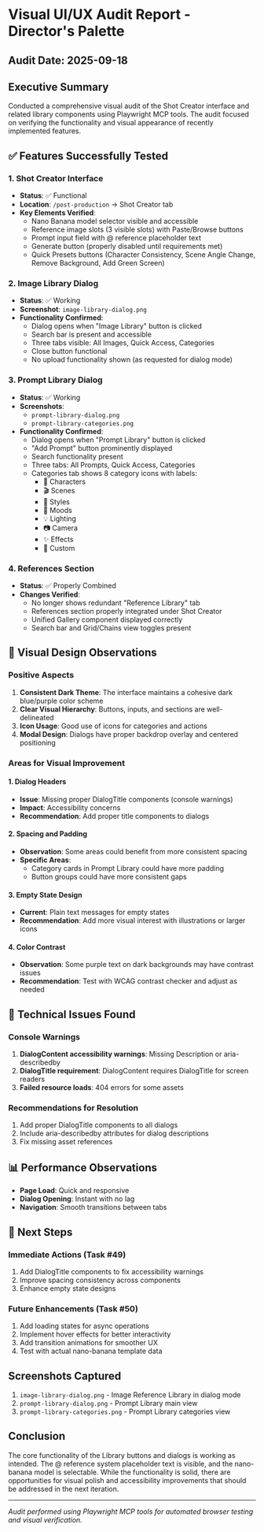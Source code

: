 # Visual UI/UX Audit Report - Director's Palette

## Audit Date: 2025-09-18

## Executive Summary
Conducted a comprehensive visual audit of the Shot Creator interface and related library components using Playwright MCP tools. The audit focused on verifying the functionality and visual appearance of recently implemented features.

## ✅ Features Successfully Tested

### 1. Shot Creator Interface
- **Status**: ✅ Functional
- **Location**: `/post-production` → Shot Creator tab
- **Key Elements Verified**:
  - Nano Banana model selector visible and accessible
  - Reference image slots (3 visible slots) with Paste/Browse buttons
  - Prompt input field with @ reference placeholder text
  - Generate button (properly disabled until requirements met)
  - Quick Presets buttons (Character Consistency, Scene Angle Change, Remove Background, Add Green Screen)

### 2. Image Library Dialog
- **Status**: ✅ Working
- **Screenshot**: `image-library-dialog.png`
- **Functionality Confirmed**:
  - Dialog opens when "Image Library" button is clicked
  - Search bar is present and accessible
  - Three tabs visible: All Images, Quick Access, Categories
  - Close button functional
  - No upload functionality shown (as requested for dialog mode)

### 3. Prompt Library Dialog
- **Status**: ✅ Working
- **Screenshots**:
  - `prompt-library-dialog.png`
  - `prompt-library-categories.png`
- **Functionality Confirmed**:
  - Dialog opens when "Prompt Library" button is clicked
  - "Add Prompt" button prominently displayed
  - Search functionality present
  - Three tabs: All Prompts, Quick Access, Categories
  - Categories tab shows 8 category icons with labels:
    - 👤 Characters
    - 🎬 Scenes
    - 🎨 Styles
    - 💭 Moods
    - 💡 Lighting
    - 📷 Camera
    - ✨ Effects
    - 📁 Custom

### 4. References Section
- **Status**: ✅ Properly Combined
- **Changes Verified**:
  - No longer shows redundant "Reference Library" tab
  - References section properly integrated under Shot Creator
  - Unified Gallery component displayed correctly
  - Search bar and Grid/Chains view toggles present

## 🎨 Visual Design Observations

### Positive Aspects
1. **Consistent Dark Theme**: The interface maintains a cohesive dark blue/purple color scheme
2. **Clear Visual Hierarchy**: Buttons, inputs, and sections are well-delineated
3. **Icon Usage**: Good use of icons for categories and actions
4. **Modal Design**: Dialogs have proper backdrop overlay and centered positioning

### Areas for Visual Improvement

#### 1. Dialog Headers
- **Issue**: Missing proper DialogTitle components (console warnings)
- **Impact**: Accessibility concerns
- **Recommendation**: Add proper title components to dialogs

#### 2. Spacing and Padding
- **Observation**: Some areas could benefit from more consistent spacing
- **Specific Areas**:
  - Category cards in Prompt Library could have more padding
  - Button groups could have more consistent gaps

#### 3. Empty State Design
- **Current**: Plain text messages for empty states
- **Recommendation**: Add more visual interest with illustrations or larger icons

#### 4. Color Contrast
- **Observation**: Some purple text on dark backgrounds may have contrast issues
- **Recommendation**: Test with WCAG contrast checker and adjust as needed

## 🐛 Technical Issues Found

### Console Warnings
1. **DialogContent accessibility warnings**: Missing Description or aria-describedby
2. **DialogTitle requirement**: DialogContent requires DialogTitle for screen readers
3. **Failed resource loads**: 404 errors for some assets

### Recommendations for Resolution
1. Add proper DialogTitle components to all dialogs
2. Include aria-describedby attributes for dialog descriptions
3. Fix missing asset references

## 📊 Performance Observations
- **Page Load**: Quick and responsive
- **Dialog Opening**: Instant with no lag
- **Navigation**: Smooth transitions between tabs

## 🎯 Next Steps

### Immediate Actions (Task #49)
1. Add DialogTitle components to fix accessibility warnings
2. Improve spacing consistency across components
3. Enhance empty state designs

### Future Enhancements (Task #50)
1. Add loading states for async operations
2. Implement hover effects for better interactivity
3. Add transition animations for smoother UX
4. Test with actual nano-banana template data

## Screenshots Captured
1. `image-library-dialog.png` - Image Reference Library in dialog mode
2. `prompt-library-dialog.png` - Prompt Library main view
3. `prompt-library-categories.png` - Prompt Library categories view

## Conclusion
The core functionality of the Library buttons and dialogs is working as intended. The @ reference system placeholder text is visible, and the nano-banana model is selectable. While the functionality is solid, there are opportunities for visual polish and accessibility improvements that should be addressed in the next iteration.

---

*Audit performed using Playwright MCP tools for automated browser testing and visual verification.*